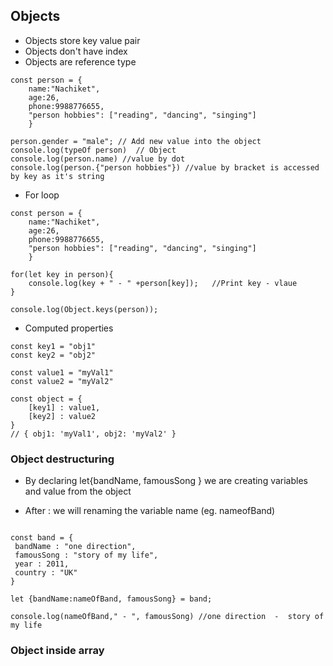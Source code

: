 ## Objects

- Objects store key value pair
- Objects don't have index
- Objects are reference type

```JS 
const person = {
    name:"Nachiket",
    age:26,
    phone:9988776655,
    "person hobbies": ["reading", "dancing", "singing"]
    }

person.gender = "male"; // Add new value into the object
console.log(typeOf person)  // Object
console.log(person.name) //value by dot
console.log(person.{"person hobbies"}) //value by bracket is accessed by key as it's string 

```

- For loop

```JS
const person = {
    name:"Nachiket",
    age:26,
    phone:9988776655,
    "person hobbies": ["reading", "dancing", "singing"]
    }

for(let key in person){
    console.log(key + " - " +person[key]);   //Print key - vlaue
}

console.log(Object.keys(person));
```

- Computed properties 

```JS
const key1 = "obj1"
const key2 = "obj2"

const value1 = "myVal1"
const value2 = "myVal2"

const object = {
    [key1] : value1,
    [key2] : value2
}
// { obj1: 'myVal1', obj2: 'myVal2' }
```

### Object destructuring

- By declaring let{bandName, famousSong } we are creating variables and value from the object

- After : we will renaming the variable name (eg. nameofBand)

```JS

const band = {
 bandName : "one direction",
 famousSong : "story of my life",
 year : 2011,
 country : "UK"   
}

let {bandName:nameOfBand, famousSong} = band;

console.log(nameOfBand," - ", famousSong) //one direction  -  story of my life

```


### Object inside array


